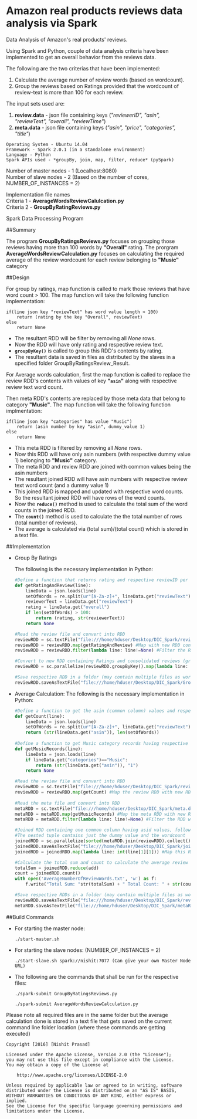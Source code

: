 # Amazon real products reviews data analysis via Spark
Data Analysis of Amazon's real products' reviews.

Using Spark and Python, couple of data analysis criteria have been implemented to get an overall behavior from the reviews data.

The following are the two criterias that have been implemented:  
1. Calculate the average number of review words (based on wordcount).  
2. Group the reviews based on Ratings provided that the wordcount of review-text is more than 100 for each review.  

The input sets used are:  
1. **review.data** - json file containing keys (*"reviewerID", "asin", "reviewText", "overall", "reviewTime"*)  
2. **meta.data** - json file containing keys (*"asin", "price", "categories", "title"*)  
```
Operating System - Ubuntu 14.04  
Framework - Spark 2.0.1 (in a standalone environment)  
Language - Python  
Spark APIs used - *groupBy, join, map, filter, reduce* (pySpark)  
```
Number of master nodes - 1  (Localhost:8080)  
Number of slave nodes - 2 (Based on the number of cores, NUMBER_OF_INSTANCES = 2)  

Implementation file names  
Criteria 1 - **AverageWordsReviewCalulcation.py**  
Criteria 2 - **GroupByRatingReviews.py**

Spark Data Processing Program

##Summary

The program **GroupByRatingsReviews.py** focuses on grouping those reviews having more than 100 words by **"Overall"** rating.
The prorgram **AverageWordsReviewCalculation.py** focuses on calculating the required average of the review wordcount for each review belonging to **"Music"** category

##Design

For group by ratings, map function is called to mark those reviews that have word count > 100. The map function will take the following function implementation:
```
if(line json key "reviewText" has word value length > 100)
	return (rating by the key "Overall", reviewText)
else
	return None
```
- The resultant RDD will be filter by removing all *None* rows.
- Now the RDD will have only rating and respective review text.
- **```groupByKey()```** is called to group this RDD's contents by rating.
- The resultant data is saved in files as distributed by the slaves in a specified folder GroupByRatingsReview_Result.

For Average words calculation, first the map function is called to replace the review RDD's contents with values of key **"```asin```"** along with respective review text word count.

Then meta RDD's contents are replaced by those meta data that belong to category **"Music"**. The map function will take the following function implmentation:
```
if(line json key "categories" has value "Music")
	return (asin number by key "asin", dummy_value 1)
else
	return None
```
- This meta RDD is filtered by removing all *None* rows.
- Now this RDD will have only asin numbers (with respective dummy value 1) belonging to **"Music"** category.
- The meta RDD and review RDD are joined with common values being the asin numbers
- The resultant joined RDD will have asin numbers with respective review text word count (and a dummy value 1)
- This joined RDD is mapped and updated with respective word counts. So the resultant joined RDD will have rows of the word counts.
- Now the **```reduce()```** method is used to calculate the total sum of the word counts in the joined RDD.
- The **```count()```** method is used to calculate the the total number of rows (total number of reviews).
- The average is calculated via (total sum)/(total count) which is stored in a text file.


##Implementation

- Group By Ratings

    The following is the necessary implementation in Python:
    ```python
    #Define a function that returns rating and respective reviewID per record
    def getRatingAndReview(line):
    	lineData = json.loads(line)
    	setOfWords = re.split(ur"[A-Za-z]+", lineData.get("reviewText"), flags = re.UNICODE)
    	reviewerText = lineData.get("reviewText")
    	rating = lineData.get("overall")
    	if len(setOfWords) > 100:
    		return (rating, str(reviewerText))
    	return None
    
    #Read the review file and convert into RDD
    reviewRDD = sc.textFile("file:///home/hduser/Desktop/DIC_Spark/review.data")
    reviewRDD = reviewRDD.map(getRatingAndReview) #Map with new RDD containing just Rating and Respective Review
    reviewRDD = reviewRDD.filter(lambda line: line!=None) #Filter the RDD with any record having no 'None' values
    
    #Convert to new RDD containing Ratings and consolidated reviews (grouped by ratings)
    reviewRDD = sc.parallelize(reviewRDD.groupByKey().map(lambda line: (line[0], list(line[1]))).collect())
    
    #Save respective RDD in a folder (may contain multiple files as work is ditributed among the slaves)
    reviewRDD.saveAsTextFile("file:///home/hduser/Desktop/DIC_Spark/GroupByRatingsReview_Result")
    ```
- Average Calculation:
    The following is the necessary implementation in Python:
    ```python
    #Define a function to get the asin (common column) values and respective review wordcount
    def getCount(line):
        lineData = json.loads(line)
        setOfWords = re.split(ur"[A-Za-z]+", lineData.get("reviewText"), flags = re.UNICODE)
    	return (str(lineData.get("asin")), len(setOfWords))
        
    #Define a function to get Music category records having respective asin (commun column) values and an extra dummy column
    def getMusicRecords(line):
    	lineData = json.loads(line)
    	if lineData.get("categories")=="Music":
    		return (str(lineData.get("asin")), "1")
    	return None
    
    #Read the review file and convert into RDD
    reviewRDD = sc.textFile("file:///home/hduser/Desktop/DIC_Spark/review.data")
    reviewRDD = reviewRDD.map(getCount) #Map the review RDD with new RDD containing asin and respective review wordcount
        
    #Read the meta file and convert into RDD
    metaRDD = sc.textFile("file:///home/hduser/Desktop/DIC_Spark/meta.data")
    metaRDD = metaRDD.map(getMusicRecords) #Map the meta RDD with new RDD containing either None values, or asin and dummy
    metaRDD = metaRDD.filter(lambda line: line!=None) #Filter the RDD with only those values that do not have None values
    
    #Joined RDD containing one common column having asid values, followed by respective nested tuple of other column values)
    #The nested tuple contains just the dummy value and the wordcount
    joinedRDD = sc.parallelize(sorted(metaRDD.join(reviewRDD).collect())) #sorted lexicographically
    joinedRDD.saveAsTextFile("file:///home/hduser/Desktop/DIC_Spark/joinedRDD_result") # save file to a local path, starting with prefix file://
    joinedRDD = joinedRDD.map(lambda line: int(line[1][1])) #Map this RDD with new RDD containing just the wordcounts
    
    #Calculate the total sum and count to calculate the average review wordcount
    totalSum = joinedRDD.reduce(add)
    count = joinedRDD.count()
    with open('AverageNumberOfReviewWords.txt', 'w') as f:
    	f.write("Total Sum: "str(totalSum) + " Total Count: " + str(count) + " Required Average: " + str(round(totalSum/float(count), 2)))
    
    #Save respective RDDs in a folder (may contain multiple files as work is ditributed among the slaves)
    reviewRDD.saveAsTextFile("file:///home/hduser/Desktop/DIC_Spark/reviewRDD_AvgCalc_MidResult")
    metaRDD.saveAsTextFile("file:///home/hduser/Desktop/DIC_Spark/metaRDD_AvgCalc_MidResult")
    ```

##Build Commands
	
- For starting the master node:
	```
	./start-master.sh
	```

- For starting the slave nodes: (NUMBER_OF_INSTANCES = 2)
	```
	./start-slave.sh spark://nishit:7077 (Can give your own Master Node URL)
	```
- The following are the commands that shall be run for the respective files:
	```
	./spark-submit GroupByRatingsReviews.py
	```

	```
	./spark-submit AverageWordsReviewCalculation.py
	```

Please note all required files are in the same folder but the average calculation done is stored in a text file that gets saved on the current command line folder location (where these commands are getting executed)


```
Copyright [2016] [Nishit Prasad]

Licensed under the Apache License, Version 2.0 (the "License");
you may not use this file except in compliance with the License.
You may obtain a copy of the License at

    http://www.apache.org/licenses/LICENSE-2.0

Unless required by applicable law or agreed to in writing, software
distributed under the License is distributed on an "AS IS" BASIS,
WITHOUT WARRANTIES OR CONDITIONS OF ANY KIND, either express or implied.
See the License for the specific language governing permissions and
limitations under the License.
```
